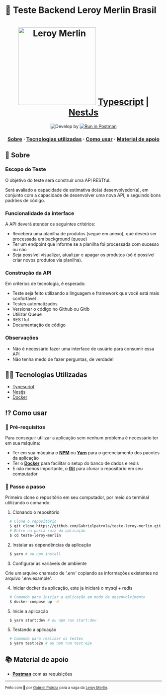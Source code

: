 # 🤖 Teste Backend Leroy Merlin Brasil

<h1 align="center">
<img alt="Leroy Merlin" src="https://upload.wikimedia.org/wikipedia/commons/thumb/d/d4/Leroy_Merlin.svg/1200px-Leroy_Merlin.svg.png" height="250px" />
 <a href="https://www.typescriptlang.org/docs/" target="_blank" rel="noopener">Typescript</a> | <a href="https://docs.nestjs.com/" target="_blank" rel="noopener">NestJs</a>
</h1>

<p align="center">
  <img alt="Develop by" src="https://img.shields.io/badge/Develop%20by-Gabriel%20Patrola-blue?style=flat&logo=Awesome-Lists">
  <a href="./assets/leroy-equests.postman_collection.json" target="_blank" rel="noopener"><img alt="Run in Postman" src="https://run.pstmn.io/button.svg"></a>
<p>

<h3 align="center">
  <a href="#-sobre">Sobre</a>
  <span> · </span>
  <a href="#-tecnologias-utilizadas">Tecnologias utilizadas</a>
  <span> · </span>
  <a href="#-como-usar">Como usar</a>
  <span> · </span>
  <a href="#-material-de-apoio">Material de apoio</a>
</h3>

## 💭 Sobre

### Escopo do Teste

O objetivo do teste será construir uma API RESTful.

Será avaliado a capacidade de estimativa do(a) desenvolvedor(a), em conjunto com a capacidade de desenvolver uma nova API, e seguindo bons padrões de código.

### Funcionalidade da interface

A API deverá atender os seguintes critérios:

- Receberá uma planilha de produtos (segue em anexo), que deverá ser processada em background (queue)
- Ter um endpoint que informe se a planilha foi processada com sucesso ou não
- Seja possível visualizar, atualizar e apagar os produtos (só é possível criar novos produtos via planilha).

### Construção da API

Em critérios de tecnologia, é esperado:

- Teste seja feito utilizando a linguagem e framework que você está mais confortável
- Testes automatizados
- Versionar o código no Github ou Gitlb
- Utilizar Queue
- RESTful
- Documentação de código

### Observações

- Não é necessário fazer uma interface de usuário para consumir essa API
- Não tenha medo de fazer perguntas, de verdade!

## 👨‍💻 Tecnologias Utilizadas

- <a href="https://www.typescriptlang.org/docs/" target="_blank" rel="noopener">Typescript</a>
- <a href="https://docs.nestjs.com/" target="_blank" rel="noopener">Nestjs</a>
- <a href="https://docs.docker.com/" target="_blank" rel="noopener">Docker</a>

## ⁉ Como usar

### 🤔 Pré-requisitos

Para conseguir utilizar a aplicação sem nenhum problema é necessário ter em sua máquina:

- Ter em sua máquina o **<a href="https://www.npmjs.com/" target="_blank" rel="noopener">NPM</a>** ou **<a href="https://yarnpkg.com/" target="_blank" rel="noopener">Yarn</a>** para o gerenciamento dos pacotes da aplicação
- Ter o **<a href="https://www.docker.com/" target="_blank" rel="noopener">Docker</a>** para facilitar o setup do banco de dados e redis
- E não menos importante, o **<a href="https://git-scm.com/" target="_blank" rel="noopener">Git</a>** para clonar o repositório em seu computador

### 📝 Passo a passo

Primeiro clone o repositório em seu computador, por meio do terminal utilizando o comando:

1. Clonando o repositório

```sh
  # Clone o repositório
  $ git clone https://github.com/Gabrielpatrola/teste-leroy-merlin.git
  # Entre na pasta raiz da aplicação
  $ cd teste-leroy-merlin
```

2. Instalar as dependências da aplicação

```sh
  $ yarn # ou npm install
```

3. Configurar as variáveis de ambiente

Crie um arquivo chamado de '.env' copiando as informações existentes no arquivo '.env.example'.

4. Iniciar docker da aplicação, este ja iniciará o mysql + redis

```sh
  # Comando para iniciar a aplicação em modo de desenvolvimento
  $ docker-compose up -d
```

5. Inicie a aplicação

```sh
  $ yarn start:dev # ou npm run start:dev
```

5. Testando a aplicação

```sh
  # Comando para realizar os testes
  $ yarn test:e2e # ou npm run test:e2e
```

## 📚 Material de apoio

- **<a href="./assets/leroy-equests.postman_collection.json" target="_blank" rel="noopener">Postman</a>** com as requisições

---

<sup> Feito com 💙 por <a href="https://github.com/gabrielpatrola" target="_blank" rel="noopener">Gabriel Patrola</a> para a vaga da <a href="https://www.leroymerlin.com.br/" target="_blank" rel="noopener">Leroy Merlin</a>.</sup>

